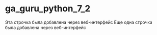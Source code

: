 # ga_guru_python_7_2
Эта строчка была добавлена через веб-интерфейс
Еще одна строчка была добавлена через веб-интерфейс
